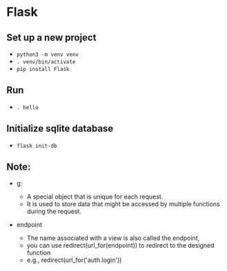# Flask

## Set up a new project
- `python3 -m venv venv`
- `. venv/bin/activate`
- `pip install Flask`

## Run
- `. hello`

## Initialize sqlite database
- `flask init-db`

## Note:
- g:
    - A special object that is unique for each request.
    - It is used to store data that might be accessed by multiple functions during the request.

- endpoint
    - The name associated with a view is also called the endpoint,
    - you can use redirect(url_for(endpoint)) to redirect to the designed function
    - e.g., redirect(url_for('auth.login'))
